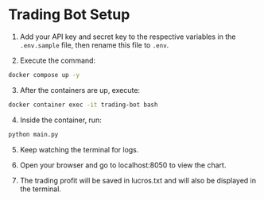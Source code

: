 # Trading Bot Setup

1. Add your API key and secret key to the respective variables in the `.env.sample` file, then rename this file to `.env`.

2. Execute the command:
```bash
docker compose up -y
```

3. After the containers are up, execute:
```bash
docker container exec -it trading-bot bash
```

4. Inside the container, run:
```bash
python main.py
```

5. Keep watching the terminal for logs.

6. Open your browser and go to localhost:8050 to view the chart.

7. The trading profit will be saved in lucros.txt and will also be displayed in the terminal.
